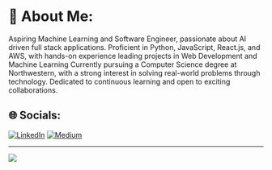 # 💫 About Me:
Aspiring Machine Learning and Software Engineer, passionate about AI driven full stack applications. Proficient in Python, JavaScript, React.js, and AWS, with hands-on experience leading projects in Web Development and Machine Learning Currently pursuing a Computer Science degree at Northwestern, with a strong interest in solving real-world problems through technology. Dedicated to continuous learning and open to exciting collaborations.


## 🌐 Socials:
[![LinkedIn](https://img.shields.io/badge/LinkedIn-%230077B5.svg?logo=linkedin&logoColor=white)](https://linkedin.com/in/mukhtar-handulle/) [![Medium](https://img.shields.io/badge/Medium-12100E?logo=medium&logoColor=white)](https://medium.com/@@mukhtarblogs) 



---
[![](https://visitcount.itsvg.in/api?id=mukhtarismo&icon=0&color=0)](https://visitcount.itsvg.in)

<!-- Proudly created with GPRM ( https://gprm.itsvg.in ) -->
